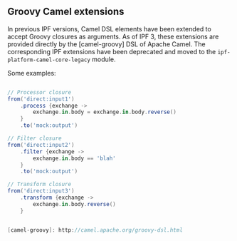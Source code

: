 ## Groovy Camel extensions

In previous IPF versions, Camel DSL elements have been extended to accept Groovy closures as arguments.
As of IPF 3, these extensions are provided directly by the [camel-groovy] DSL of Apache Camel.
The corresponding IPF extensions have been deprecated and moved to the `ipf-platform-camel-core-legacy` module.

Some examples:

```groovy

// Processor closure
from('direct:input1')
    .process {exchange ->
        exchange.in.body = exchange.in.body.reverse()
    }
    .to('mock:output')

// Filter closure
from('direct:input2')
    .filter {exchange ->
        exchange.in.body == 'blah'
    }
    .to('mock:output')

// Transform closure
from('direct:input3')
    .transform {exchange ->
        exchange.in.body.reverse()
    }


[camel-groovy]: http://camel.apache.org/groovy-dsl.html
